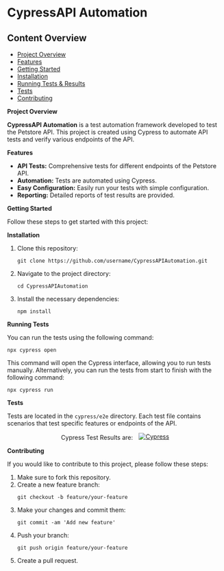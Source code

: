 <h1>CypressAPI Automation</h1>

<h2 id="content-overview">Content Overview</h2>
<ul>
  <li><a href="#project-overview">Project Overview</a></li>
  <li><a href="#features">Features</a></li>
  <li><a href="#getting-started">Getting Started</a></li>
  <li><a href="#installation">Installation</a></li>
  <li><a href="#running-tests">Running Tests & Results</a></li>
  <li><a href="#tests">Tests</a></li>
  <li><a href="#contributing">Contributing</a></li>
</ul>

<p id="project-overview"><strong>Project Overview</strong></p>
<p><strong>CypressAPI Automation</strong> is a test automation framework developed to test the Petstore API. This project is created using Cypress to automate API tests and verify various endpoints of the API.</p>

<p id="features"><strong>Features</strong></p>
<ul>
  <li><strong>API Tests:</strong> Comprehensive tests for different endpoints of the Petstore API.</li>
  <li><strong>Automation:</strong> Tests are automated using Cypress.</li>
  <li><strong>Easy Configuration:</strong> Easily run your tests with simple configuration.</li>
  <li><strong>Reporting:</strong> Detailed reports of test results are provided.</li>
</ul>

<p id="getting-started"><strong>Getting Started</strong></p>
<p>Follow these steps to get started with this project:</p>

<p id="installation"><strong>Installation</strong></p>
<ol>
  <li>Clone this repository:</li>
  <pre><code>git clone https://github.com/username/CypressAPIAutomation.git</code></pre>
  <li>Navigate to the project directory:</li>
  <pre><code>cd CypressAPIAutomation</code></pre>
  <li>Install the necessary dependencies:</li>
  <pre><code>npm install</code></pre>
</ol>

<p id="running-tests"><strong>Running Tests</strong></p>
<p>You can run the tests using the following command:</p>
<pre><code>npx cypress open</code></pre>
<p>This command will open the Cypress interface, allowing you to run tests manually. Alternatively, you can run the tests from start to finish with the following command:</p>
<pre><code>npx cypress run</code></pre>

<p id="tests"><strong>Tests</strong></p>
<p>Tests are located in the <code>cypress/e2e</code> directory. Each test file contains scenarios that test specific features or endpoints of the API.</p>
<p style="text-align: center;">
  <span style="display: inline-block; vertical-align: middle; margin-right: 10px;">
    Cypress Test Results are:
  </span>
  <a href="https://cloud.cypress.io/projects/1vizwi/runs">
    <img src="https://img.shields.io/badge/Test%20Status-Passed-brightgreen?logo=cypress&logoColor=white&style=for-the-badge" alt="Cypress">
  </a>
</p>



<p id="contributing"><strong>Contributing</strong></p>
<p>If you would like to contribute to this project, please follow these steps:</p>
<ol>
  <li>Make sure to fork this repository.</li>
  <li>Create a new feature branch:</li>
  <pre><code>git checkout -b feature/your-feature</code></pre>
  <li>Make your changes and commit them:</li>
  <pre><code>git commit -am 'Add new feature'</code></pre>
  <li>Push your branch:</li>
  <pre><code>git push origin feature/your-feature</code></pre>
  <li>Create a pull request.</li>
</ol>


